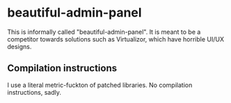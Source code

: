 # beautiful-admin-panel
This is informally called "beautiful-admin-panel". It is meant to be a competitor towards solutions such as Virtualizor, which have horrible UI/UX designs.

## Compilation instructions
I use a literal metric-fuckton of patched libraries. No compilation instructions, sadly.
